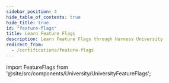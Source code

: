 ```yaml
---
sidebar_position: 4
hide_table_of_contents: true
hide_title: true
id: "feature-flags"
title: Learn Feature Flags 
description: Learn Feature Flags through Harness University
redirect_from:
  - /certifications/feature-flags
---
```


<!-- Custom component -->

import FeatureFlags from '@site/src/components/University/UniversityFeatureFlags';

<FeatureFlags />
